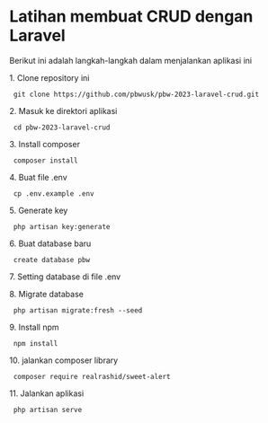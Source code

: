 # Latihan membuat CRUD dengan Laravel 


<p> Berikut ini adalah langkah-langkah dalam menjalankan aplikasi ini </p>

<p> 1. Clone repository ini </p>
<pre><code> git clone https://github.com/pbwusk/pbw-2023-laravel-crud.git </pre></code>

<p> 2. Masuk ke direktori aplikasi </p>
<pre><code> cd pbw-2023-laravel-crud </pre></code>

<p> 3. Install composer </p>
<pre><code> composer install </pre></code>

<p> 4. Buat file .env </p>
<pre><code> cp .env.example .env </pre></code>

<p> 5. Generate key </p>
<pre><code> php artisan key:generate </pre></code>

<p> 6. Buat database baru </p>
<pre><code> create database pbw </pre></code>

<p> 7. Setting database di file .env </p>

<p> 8. Migrate database </p>
<pre><code> php artisan migrate:fresh --seed </pre></code>

<p> 9. Install npm </p>
<pre><code> npm install </pre></code>

<p> 10. jalankan composer library </p>
<pre><code> composer require realrashid/sweet-alert  </pre></code>

<p> 11. Jalankan aplikasi </p>
<pre><code> php artisan serve </pre></code>
